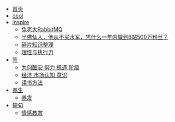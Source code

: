 - [首页](/)
- [cool](2021年09月03日)
- [inspire](inspire/index.md)
    - [兔老大RabbitMQ](inspire/兔老大RabbitMQ.md)
    - [半佛仙人，他从不买水军，凭什么一年内做到B站500万粉丝？](inspire/半佛仙人.md)
    - [碎片知识整理](inspire/碎片知识整理.md)
    - [理性与执行力](inspire/rational)
- [签]()
    - [为何酷安 努力 机遇 阶级](cpost/31024382)
    - [经济 市场认知 意识](cpost/31346701)
    - [读书方法](cpost/read)
- [养生]()
    - [养发](preserve/养发)
- [短句]() 
    - [情感教育](Allove/emotional-education.md)
<footer id="mb-footer"></footer>
